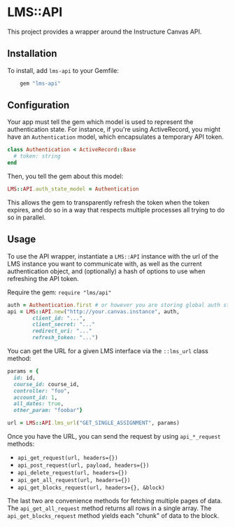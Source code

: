 # LMS::API

This project provides a wrapper around the Instructure Canvas API.


## Installation

To install, add `lms-api` to your Gemfile:

```ruby
    gem "lms-api"
```


## Configuration

Your app must tell the gem which model is used to represent the
authentication state. For instance, if you're using ActiveRecord, you
might have an `Authentication` model, which encapsulates a temporary
API token.

```ruby
class Authentication < ActiveRecord::Base
  # token: string
end
```

Then, you tell the gem about this model:

```ruby
LMS::API.auth_state_model = Authentication
```

This allows the gem to transparently refresh the token when the token
expires, and do so in a way that respects multiple processes all trying
to do so in parallel.


## Usage

To use the API wrapper, instantiate a `LMS::API` instance with the
url of the LMS instance you want to communicate with, as well as the
current authentication object, and (optionally) a hash of options to use
when refreshing the API token.

Require the gem:
`require "lms/api"`

```ruby
auth = Authentication.first # or however you are storing global auth state
api = LMS::API.new("http://your.canvas.instance", auth, 
        client_id: "...",
        client_secret: "..."
        redirect_uri: "..."
        refresh_token: "...")
```

You can get the URL for a given LMS interface via the `::lms_url`
class method:

```ruby
params = {
  id: id,
  course_id: course_id,
  controller: "foo",
  account_id: 1,
  all_dates: true,
  other_param: "foobar"}

url = LMS::API.lms_url("GET_SINGLE_ASSIGNMENT", params)
```

Once you have the URL, you can send the request by using `api_*_request`
methods:

* `api_get_request(url, headers={})`
* `api_post_request(url, payload, headers={})`
* `api_delete_request(url, headers={})`
* `api_get_all_request(url, headers={})`
* `api_get_blocks_request(url, headers={}, &block)`

The last two are convenience methods for fetching multiple pages of data.
The `api_get_all_request` method returns all rows in a single array. The
`api_get_blocks_request` method yields each "chunk" of data to the block.
